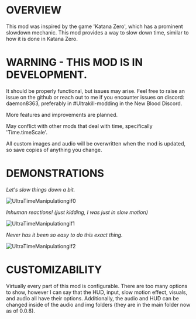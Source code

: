 # OVERVIEW

This mod was inspired by the game 'Katana Zero', which has a prominent slowdown mechanic. This mod provides a way to slow down time, similar to how it is done in Katana Zero. 

# WARNING - THIS MOD IS IN DEVELOPMENT.

It should be properly functional, but issues may arise. Feel free to raise an issue on the github or reach out to me if you encounter issues on discord: daemon8363, preferably in #Ultrakill-modding in the New Blood Discord.

More features and improvements are planned.

May conflict with other mods that deal with time, specifically 'Time.timeScale'.

All custom images and audio will be overwritten when the mod is updated, so save copies of anything you change.

# DEMONSTRATIONS

*Let's slow things down a bit.*

![UltraTimeManipulationgif0](https://github.com/user-attachments/assets/6ebc8bc7-ce4a-4d31-aab6-534e2a803902)



*Inhuman reactions! (just kidding, I was just in slow motion)*

![UltraTimeManipulationgif1](https://github.com/user-attachments/assets/8e3df77c-462f-4252-a9f6-dbcdf147a280)



*Never has it been so easy to do this exact thing.*

![UltraTimeManipulationgif2](https://github.com/user-attachments/assets/1280ac92-0dcb-417d-b9cd-7d9a9470d08e)

# CUSTOMIZABILITY

Virtually every part of this mod is configurable. There are too many options to show, however I can say that the HUD, input, slow motion effect, visuals, and audio all have their options. 
Additionally, the audio and HUD can be changed inside of the audio and img folders (they are in the main folder now as of 0.0.8).
